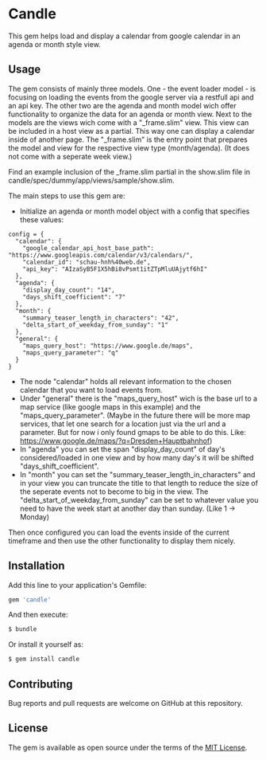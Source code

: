 # Candle

This gem helps load and display a calendar from google calendar in an agenda or month style view.

## Usage

The gem consists of mainly three models. One - the event loader model - is focusing on loading the events from the google server via a restfull api and an api key. The other two are the agenda and month model wich offer functionality to organize the data for an agenda or month view. Next to the models are the views wich come with a "_frame.slim" view. This view can be included in a host view as a partial. This way one can display a calendar inside of another page. The "_frame.slim" is the entry point that prepares the model and view for the respective view type (month/agenda). (It does not come with a seperate week view.)

Find an example inclusion of the _frame.slim partial in the show.slim file in candle/spec/dummy/app/views/sample/show.slim.

The main steps to use this gem are:
- Initialize an agenda or month model object with a config that specifies these values:

````
config = {
  "calendar": {
    "google_calendar_api_host_base_path": "https://www.googleapis.com/calendar/v3/calendars/",
    "calendar_id": "schau-hnh%40web.de",
    "api_key": "AIzaSyB5F1X5hBi8vPsmt1itZTpMluUAjytf6hI"
  },
  "agenda": {
    "display_day_count": "14",
    "days_shift_coefficient": "7"
  },
  "month": {
    "summary_teaser_length_in_characters": "42",
    "delta_start_of_weekday_from_sunday": "1"
  },
  "general": {
    "maps_query_host": "https://www.google.de/maps",
    "maps_query_parameter": "q"
  }
}
````

- The node "calendar" holds all relevant information to the chosen calendar that you want to load events from.
- Under "general" there is the "maps_query_host" wich is the base url to a map service (like google maps in this example) and the "maps_query_parameter". (Maybe in the future there will be more map services, that let one search for a location just via the url and a parameter. But for now i only found gmaps to be able to do this. Like: https://www.google.de/maps/?q=Dresden+Hauptbahnhof)
- In "agenda" you can set the span "display_day_count" of day's considered/loaded in one view and by how many day's it will be shifted "days_shift_coefficient".
- In "month" you can set the "summary_teaser_length_in_characters" and in your view you can truncate the title to that length to reduce the size of the seperate events not to become to big in the view. The "delta_start_of_weekday_from_sunday" can be set to whatever value you need to have the week start at another day than sunday. (Like 1 -> Monday)

Then once configured you can load the events inside of the current timeframe and then use the other functionality to display them nicely.

## Installation

Add this line to your application's Gemfile:

```ruby
gem 'candle'
```

And then execute:
```bash
$ bundle
```

Or install it yourself as:
```bash
$ gem install candle
```

## Contributing

Bug reports and pull requests are welcome on GitHub at this repository.

## License

The gem is available as open source under the terms of the [MIT License](https://opensource.org/licenses/MIT).
